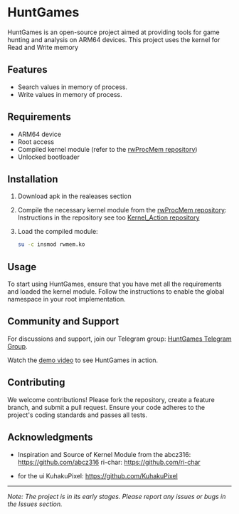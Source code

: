 # HuntGames

HuntGames is an open-source project aimed at providing tools for game hunting and analysis on ARM64 devices. This project uses the kernel for Read and Write memory

## Features

- Search values in memory of process.
- Write values in memory of process.

## Requirements

- ARM64 device
- Root access
- Compiled kernel module (refer to the [rwProcMem repository](https://github.com/Yervant7/rwMem))
- Unlocked bootloader

## Installation

1. Download apk in the realeases section

2. Compile the necessary kernel module from the [rwProcMem repository](https://github.com/Yervant7/rwMem):
    Instructions in the repository see too [Kernel_Action repository](https://github.com/Yervant7/Kernel_Action)
 
3. Load the compiled module:
    ```bash
    su -c insmod rwmem.ko
    ```

## Usage

To start using HuntGames, ensure that you have met all the requirements and loaded the kernel module. Follow the instructions to enable the global namespace in your root implementation.

## Community and Support

For discussions and support, join our Telegram group: [HuntGames Telegram Group](https://t.me/huntgames7).

Watch the [demo video](https://youtu.be/hMQYwH0Hmcs?si=OB-4-XjnJ-mDBt1z) to see HuntGames in action.

## Contributing

We welcome contributions! Please fork the repository, create a feature branch, and submit a pull request. Ensure your code adheres to the project's coding standards and passes all tests.

## Acknowledgments

- Inspiration and Source of Kernel Module from the
abcz316: https://github.com/abcz316
ri-char: https://github.com/ri-char

- for the ui
KuhakuPixel: https://github.com/KuhakuPixel

---

*Note: The project is in its early stages. Please report any issues or bugs in the Issues section.*
